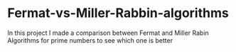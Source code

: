 # Fermat-vs-Miller-Rabbin-algorithms
In this project I made a comparison between Fermat and Miller Rabin Algorithms for prime numbers to see which one is better
